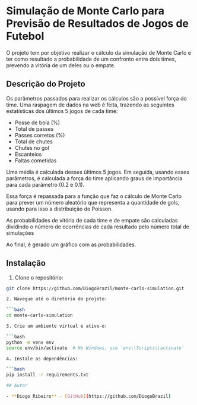 # Simulação de Monte Carlo para Previsão de Resultados de Jogos de Futebol

O projeto tem por objetivo realizar o cálculo da simulação de Monte Carlo e ter como resultado a probabilidade de um confronto entre dois times, prevendo a vitória de um deles ou o empate.

## Descrição do Projeto

Os parâmetros passados para realizar os cálculos são a possível força do time. Uma raspagem de dados na web é feita, trazendo as seguintes estatísticas dos últimos 5 jogos de cada time:

- Posse de bola (%)
- Total de passes
- Passes corretos (%)
- Total de chutes
- Chutes no gol
- Escanteios
- Faltas cometidas

Uma média é calculada desses últimos 5 jogos. Em seguida, usando esses parâmetros, é calculada a força do time aplicando graus de importância para cada parâmetro (0.2 e 0.1).

Essa força é repassada para a função que faz o cálculo de Monte Carlo para prever um número aleatório que representa a quantidade de gols, usando para isso a distribuição de Poisson.

As probabilidades de vitória de cada time e de empate são calculadas dividindo o número de ocorrências de cada resultado pelo número total de simulações

Ao final, é gerado um gráfico com as probabilidades.

## Instalação

1. Clone o repositório:

```bash
git clone https://github.com/DiogoBrazil/monte-carlo-simulation.git

2. Navegue até o diretório do projeto:

```bash
cd monte-carlo-simulation

3. Crie um ambiente virtual e ative-o:

```bash
python -m venv env
source env/bin/activate  # No Windows, use `env\\Scripts\\activate`

4. Instale as dependências:

```bash
pip install -r requirements.txt

## Autor

- **Diogo Ribeiro** - [GitHub](https://github.com/DiogoBrazil)
